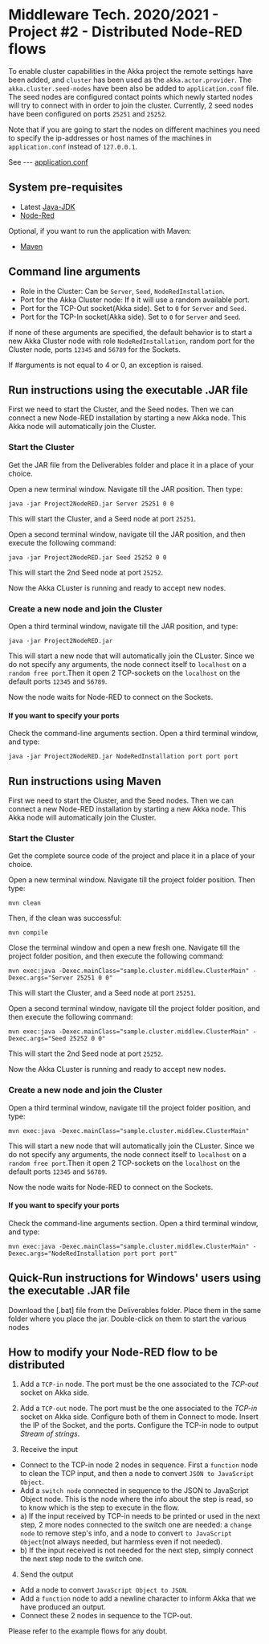 # Middleware Tech. 2020/2021 - Project #2 - Distributed Node-RED flows

To enable cluster capabilities in the Akka project the remote settings have been added, and `cluster` has been used as the `akka.actor.provider`. The `akka.cluster.seed-nodes` have been also be added to `application.conf` file.
The seed nodes are configured contact points which newly started nodes will try to connect with in order to join the cluster. Currently, 2 seed nodes have been configured on ports `25251` and `25252`.

Note that if you are going to start the nodes on different machines you need to specify the ip-addresses or host names of the machines in `application.conf` instead of `127.0.0.1`.

See --- [application.conf](src/main/resources/application.conf)

## System pre-requisites
- Latest [Java-JDK](https://www.oracle.com/it/java/technologies/javase-downloads.html)
- [Node-Red](https://nodered.org/)

Optional, if you want to run the application with Maven:

- [Maven](http://maven.apache.org/download.cgi) 

## Command line arguments
- Role in the Cluster: Can be `Server`, `Seed`, `NodeRedInstallation`.
- Port for the Akka Cluster node: If `0` it will use a random available port.
- Port for the TCP-Out socket(Akka side). Set to `0` for `Server` and `Seed`. 
- Port for the TCP-In socket(Akka side). Set to `0` for `Server` and `Seed`.

If none of these arguments are specified, the default behavior is to start a new Akka Cluster node with role `NodeRedInstallation`, random port for the Cluster node, ports `12345` and `56789` for the Sockets.

If #arguments is not equal to 4 or 0, an exception is raised.

## Run instructions using the executable .JAR file

First we need to start the Cluster, and the Seed nodes. Then we can connect a new Node-RED installation by starting a new Akka node. This Akka node will automatically join the Cluster.

### Start the Cluster

Get the JAR file from the Deliverables folder and place it in a place of your choice.

Open a new terminal window. Navigate till the JAR position. Then type:

    java -jar Project2NodeRED.jar Server 25251 0 0

This will start the Cluster, and a Seed node at port `25251`.

Open a second terminal window, navigate till the JAR position, and then execute the following command:

    java -jar Project2NodeRED.jar Seed 25252 0 0

This will start the 2nd Seed node at port `25252`.

Now the Akka CLuster is running and ready to accept new nodes.

### Create a new node and join the Cluster

Open a third terminal window, navigate till the JAR position, and type:

    java -jar Project2NodeRED.jar

This will start a new node that will automatically join the CLuster. Since we do not specify any arguments, the node connect itself to `localhost` on a `random free port`.Then it open 2 TCP-sockets on the `localhost` on the default ports `12345` and `56789`.

Now the node waits for Node-RED to connect on the Sockets.

#### If you want to specify your ports

Check the command-line arguments section. Open a third terminal window, and type:

    java -jar Project2NodeRED.jar NodeRedInstallation port port port

## Run instructions using Maven

First we need to start the Cluster, and the Seed nodes. Then we can connect a new Node-RED installation by starting a new Akka node. This Akka node will automatically join the Cluster.

### Start the Cluster

Get the complete source code of the project and place it in a place of your choice.

Open a new terminal window. Navigate till the project folder position. Then type:

    mvn clean

Then, if the clean was successful:

    mvn compile

Close the terminal window and open a new fresh one. Navigate till the project folder position, and then execute the following command:

    mvn exec:java -Dexec.mainClass="sample.cluster.middlew.ClusterMain" -Dexec.args="Server 25251 0 0"

This will start the Cluster, and a Seed node at port `25251`.

Open a second terminal window, navigate till the project folder position, and then execute the following command:

    mvn exec:java -Dexec.mainClass="sample.cluster.middlew.ClusterMain" -Dexec.args="Seed 25252 0 0"

This will start the 2nd Seed node at port `25252`.

Now the Akka CLuster is running and ready to accept new nodes.

### Create a new node and join the Cluster

Open a third terminal window, navigate till the project folder position, and type:

    mvn exec:java -Dexec.mainClass="sample.cluster.middlew.ClusterMain"

This will start a new node that will automatically join the CLuster. Since we do not specify any arguments, the node connect itself to `localhost` on a `random free port`.Then it open 2 TCP-sockets on the `localhost` on the default ports `12345` and `56789`.

Now the node waits for Node-RED to connect on the Sockets.

#### If you want to specify your ports

Check the command-line arguments section. Open a third terminal window, and type:

    mvn exec:java -Dexec.mainClass="sample.cluster.middlew.ClusterMain" -Dexec.args="NodeRedInstallation port port port"

## Quick-Run instructions for Windows' users using the executable .JAR file

Download the [.bat] file from the Deliverables folder. Place them in the same folder where you place the jar. Double-click on them to start the various nodes

## How to modify your Node-RED flow to be distributed

1) Add a `TCP-in` node. The port must be the one associated to the *TCP-out* socket on Akka side.
2) Add a `TCP-out` node. The port must be the one associated to the *TCP-in* socket on Akka side.
Configure both of them in Connect to mode. Insert the IP of the Socket, and the ports. Configure the TCP-in node to output *Stream of strings*.

3) Receive the input   
- Connect to the TCP-in node 2 nodes in sequence. First a `function` node to clean the TCP input, and then a node to convert `JSON to JavaScript Object`.
- Add a `switch node` connected in sequence to the JSON to JavaScript Object node. This is the node where the info about the step is read, so to know which is the step to execute in the flow.
- a) If the input received by TCP-in needs to be printed or used in the next step, 2 more nodes connected to the switch one are needed: a `change node` to remove step's info, and a node to convert `to JavaScript Object`(not always needed, but harmless even if not needed). 
- b) If the input received is not needed for the next step, simply connect the next step node to the switch one.

4) Send the output
- Add a node to convert `JavaScript Object to JSON`.
- Add a `function` node to add a newline character to inform Akka that we have produced an output.
- Connect these 2 nodes in sequence to the TCP-out.

Please refer to the example flows for any doubt.
   